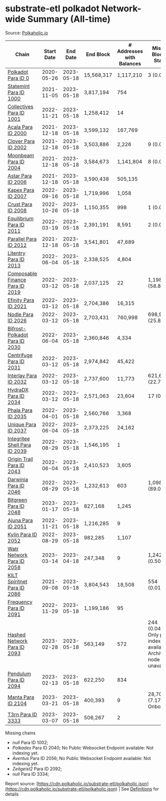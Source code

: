 # substrate-etl polkadot Network-wide Summary (All-time)

Source: [Polkaholic.io](https://polkaholic.io)


| Chain            | Start Date | End Date | End Block | # Addresses with Balances | Missing Blocks / Status |
| ---------------- | ---------- | ---------| --------- | ------------------------- | ----------------------- |
| [Polkadot Para ID 0](/polkadot/0-polkadot) | 2020-05-26 | 2023-05-18 | 15,568,317 |  1,117,210 | 3 (0.00%)  |
| [Statemint Para ID 1000](/polkadot/1000-statemint) | 2021-11-05 | 2023-05-18 | 3,817,194 |  754 |    |
| [Collectives Para ID 1001](/polkadot/1001-collectives) | 2022-11-21 | 2023-05-18 | 1,258,412 |  14 |    |
| [Acala Para ID 2000](/polkadot/2000-acala) | 2021-12-18 | 2023-05-18 | 3,599,132 |  167,769 |    |
| [Clover Para ID 2002](/polkadot/2002-clover) | 2021-12-18 | 2023-05-18 | 3,503,886 |  2,226 | 9 (0.00%)  |
| [Moonbeam Para ID 2004](/polkadot/2004-moonbeam) | 2021-12-18 | 2023-05-18 | 3,584,673 |  1,141,804 | 8 (0.00%)  |
| [Astar Para ID 2006](/polkadot/2006-astar) | 2021-12-18 | 2023-05-18 | 3,590,438 |  505,135 |    |
| [Kapex Para ID 2007](/polkadot/2007-kapex) | 2022-09-16 | 2023-05-18 | 1,719,996 |  1,058 |    |
| [Crust Para ID 2008](/polkadot/2008-crust) | 2022-10-26 | 2023-05-18 | 1,150,355 |  998 | 1 (0.00%)  |
| [Equilibrium Para ID 2011](/polkadot/2011-equilibrium) | 2022-03-19 | 2023-05-18 | 2,391,191 |  8,591 | 2 (0.00%)  |
| [Parallel Para ID 2012](/polkadot/2012-parallel) | 2021-12-18 | 2023-05-18 | 3,541,801 |  47,689 |    |
| [Litentry Para ID 2013](/polkadot/2013-litentry) | 2022-06-04 | 2023-05-18 | 2,338,525 |  4,804 |    |
| [Composable Finance Para ID 2019](/polkadot/2019-composable) | 2022-03-12 | 2023-05-18 | 2,037,125 |  22 | 1,198,887 (58.85%)  |
| [Efinity Para ID 2021](/polkadot/2021-efinity) | 2022-03-12 | 2023-05-18 | 2,704,386 |  16,315 |    |
| [Nodle Para ID 2026](/polkadot/2026-nodle) | 2022-03-12 | 2023-05-18 | 2,703,431 |  760,998 | 698,978 (25.86%)  |
| [Bifrost-Polkadot Para ID 2030](/polkadot/2030-bifrost-dot) | 2022-06-04 | 2023-05-18 | 2,360,846 |  4,334 |    |
| [Centrifuge Para ID 2031](/polkadot/2031-centrifuge) | 2022-03-12 | 2023-05-18 | 2,974,842 |  45,422 |    |
| [Interlay Para ID 2032](/polkadot/2032-interlay) | 2022-03-12 | 2023-05-18 | 2,737,600 |  11,773 | 621,626 (22.71%)  |
| [HydraDX Para ID 2034](/polkadot/2034-hydradx) | 2022-03-12 | 2023-05-18 | 2,571,063 |  23,604 | 17 (0.00%)  |
| [Phala Para ID 2035](/polkadot/2035-phala) | 2022-04-01 | 2023-05-18 | 2,560,766 |  3,368 |    |
| [Unique Para ID 2037](/polkadot/2037-unique) | 2022-06-04 | 2023-05-18 | 2,373,225 |  24,162 |    |
| [Integritee Shell Para ID 2039](/polkadot/2039-integritee-shell) | 2022-08-29 | 2023-05-18 | 1,546,195 |  1 |    |
| [Origin Trail Para ID 2043](/polkadot/2043-origintrail) | 2022-06-04 | 2023-05-18 | 2,410,523 |  3,605 |    |
| [Darwinia Para ID 2046](/polkadot/2046-darwinia) | 2022-08-29 | 2023-05-18 | 1,232,613 |  603 | 1,098,047 (89.08%)  |
| [Bitgreen Para ID 2048](/polkadot/2048-bitgreen) | 2023-01-17 | 2023-05-18 | 827,168 |  1,245 |    |
| [Ajuna Para ID 2051](/polkadot/2051-ajuna) | 2022-11-21 | 2023-05-18 | 1,216,285 |  9 |    |
| [Kylin Para ID 2052](/polkadot/2052-kylin) | 2022-08-29 | 2023-05-18 | 982,285 |  1,107 |    |
| [Watr Network Para ID 2058](/polkadot/2058-watr) | 2023-03-14 | 2023-04-18 | 247,348 |  9 | 1,242 (0.50%)  |
| [KILT Spiritnet Para ID 2086](/polkadot/2086-kilt) | 2021-09-08 | 2023-05-18 | 3,804,543 |  18,508 | 554 (0.01%)  |
| [Frequency Para ID 2091](/polkadot/2091-frequency) | 2022-11-29 | 2023-05-18 | 1,199,186 |  95 |    |
| [Hashed Network Para ID 2093](/polkadot/2093-hashed) | 2023-02-28 | 2023-05-18 | 563,149 |  572 | 244 (0.04%) Only partial index available: Archive node unavailable |
| [Pendulum Para ID 2094](/polkadot/2094-pendulum) | 2023-02-13 | 2023-05-18 | 622,250 |  834 |    |
| [Manta Para ID 2104](/polkadot/2104-manta) | 2023-03-21 | 2023-05-18 | 400,393 |  9 | 28,703 (7.17%) Onboarding |
| [T3rn Para ID 3333](/polkadot/3333-t3rn) | 2023-03-07 | 2023-05-18 | 506,267 |  2 |    |

Missing chains


* *null* Para ID 1002; 
* *Polkadex* Para ID 2040; No Public Websocket Endpoint available: Not indexing yet.
* *Aventus* Para ID 2056; No Public Websocket Endpoint available: Not indexing yet.
* *Zeitgeist2* Para ID 2092; 
* *null* Para ID 3334; 

Report source: [https://cdn.polkaholic.io/substrate-etl/polkaholic.json](https://cdn.polkaholic.io/substrate-etl/polkaholic.json) | See [Definitions](/DEFINITIONS.md) for details

